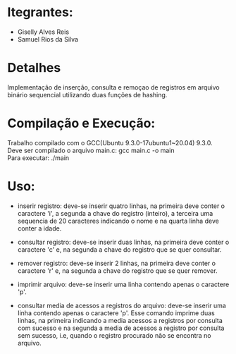 # Itegrantes:
  - Giselly Alves Reis
  - Samuel Rios da Silva
  
# Detalhes
Implementação de inserção, consulta e remoçao de registros em arquivo binário sequencial utilizando duas funções de hashing.


# Compilação e Execução:
 Trabalho compilado com o GCC(Ubuntu 9.3.0-17ubuntu1~20.04) 9.3.0.
</br>
 Deve ser compilado o arquivo main.c: gcc main.c -o main
 </br>
 Para executar: ./main

# Uso:
 - inserir registro: deve-se inserir quatro linhas, na primeira deve conter o caractere 'i', a segunda a chave do registro (inteiro), a terceira uma sequencia de 20 caracteres indicando o nome e na quarta linha deve conter a idade.

 - consultar registro: deve-se inserir duas linhas, na primeira deve conter o caractere 'c' e, na segunda a chave do registro que se quer consultar.

 - remover registro: deve-se inserir 2 linhas, na primeira deve conter o caractere 'r' e, na segunda a chave do registro que se quer remover.

 - imprimir arquivo: deve-se inserir uma linha contendo apenas o caractere 'p'.

 - consultar media de acessos a registros do arquivo: deve-se inserir uma linha contendo apenas o caractere 'p'. Esse comando imprime duas linhas, na primeira indicando a media acessos a registros por consulta com sucesso e na segunda a media de acessos a registro por consulta sem sucesso, i.e, quando o registro procurado não se encontra no arquivo.